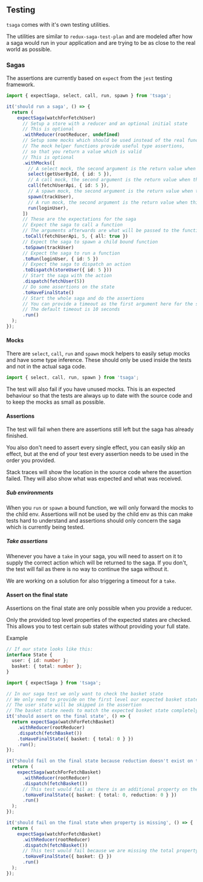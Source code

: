 ## Testing

`tsaga` comes with it's own testing utilities.

The utilities are similar to `redux-saga-test-plan` and are modeled after how a saga would run in your application
and are trying to be as close to the real world as possible.

### Sagas

The assertions are currently based on `expect` from the `jest` testing framework.

```typescript
import { expectSaga, select, call, run, spawn } from 'tsaga';

it('should run a saga', () => {
  return (
    expectSaga(watchForFetchUser)
      // Setup a store with a reducer and an optional initial state
      // This is optional
      .withReducer(rootReducer, undefined)
      // Setup some mocks which should be used instead of the real functions
      // The mock helper functions provide useful type assertions,
      // so that you return a value which is valid
      // This is optional
      .withMocks([
        // A select mock, the second argument is the return value when this mock is used
        select(getUserById, { id: 5 }),
        // A call mock, the second argument is the return value when this mock is used
        call(fetchUserApi, { id: 5 }),
        // A spawn mock, the second argument is the return value when this mock is used
        spawn(trackUser),
        // A run mock, the second argument is the return value when this mock is used
        run(loginUser),
      ])
      // These are the expectations for the saga
      // Expect the saga to call a function
      // The arguments afterwards are what will be passed to the function
      .toCall(fetchUserApi, 5, { all: true })
      // Expect the saga to spawn a child bound function
      .toSpawn(trackUser)
      // Expect the saga to run a function
      .toRun(loginUser, { id: 5 })
      // Expect the saga to dispatch an action
      .toDispatch(storeUser({ id: 5 }))
      // Start the saga with the action
      .dispatch(fetchUser(5))
      // Do some assertions on the state
      .toHaveFinalState()
      // Start the whole saga and do the assertions
      // You can provide a timeout as the first argument here for the saga to fail if it takes too long
      // The default timeout is 10 seconds
      .run()
  );
});
```

#### Mocks

There are `select`, `call`, `run` and `spawn` mock helpers to easily setup mocks and have some type inference.
These should only be used inside the tests and not in the actual saga code.

```typescript
import { select, call, run, spawn } from 'tsaga';
```

The test will also fail if you have unused mocks.
This is an expected behaviour so that the tests are always up to date with the source code and to keep the mocks as small as possible.

#### Assertions

The test will fail when there are assertions still left but the saga has already finished.

You also don't need to assert every single effect, you can easily skip an effect, but at the end of your test every assertion needs to be used in the order you provided.

Stack traces will show the location in the source code where the assertion failed.
They will also show what was expected and what was received.

##### Sub environments

When you `run` or `spawn` a bound function, we will only forward the mocks to the child env.
Assertions will not be used by the child env as this can make tests hard to understand and assertions should only concern the saga which is currently being tested.

##### Take assertions

Whenever you have a `take` in your saga, you will need to assert on it to supply the correct action which will be returned to the saga.
If you don't, the test will fail as there is no way to continue the saga without it.

We are working on a solution for also triggering a timeout for a `take`.

#### Assert on the final state

Assertions on the final state are only possible when you provide a reducer.

Only the provided top level properties of the expected states are checked.
This allows you to test certain sub states without providing your full state.

Example

```typescript
// If our state looks like this:
interface State {
  user: { id: number };
  basket: { total: number };
}

import { expectSaga } from 'tsaga';

// In our saga test we only want to check the basket state
// We only need to provide on the first level our expected basket state
// The user state will be skipped in the assertion
// The basket state needs to match the expected basket state completely though
it('should assert on the final state', () => {
  return expectSaga(watchForFetchBasket)
    .withReducer(rootReducer)
    .dispatch(fetchBasket())
    .toHaveFinalState({ basket: { total: 0 } })
    .run();
});

it("should fail on the final state because reduction doesn't exist on the actual state", () => {
  return (
    expectSaga(watchForFetchBasket)
      .withReducer(rootReducer)
      .dispatch(fetchBasket())
      // This test would fail as there is an additional property on the expected state which isn't in the actual state
      .toHaveFinalState({ basket: { total: 0, reduction: 0 } })
      .run()
  );
});

it('should fail on the final state when property is missing', () => {
  return (
    expectSaga(watchForFetchBasket)
      .withReducer(rootReducer)
      .dispatch(fetchBasket())
      // This test would fail because we are missing the total property
      .toHaveFinalState({ basket: {} })
      .run()
  );
});
```
